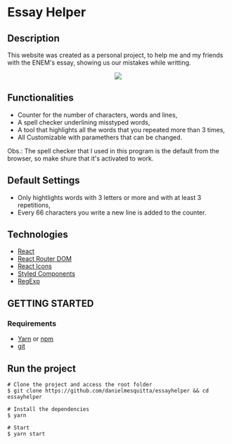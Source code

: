 # Essay Helper

## Description

This website was created as a personal project, to help me and my friends with the ENEM's essay, showing us our mistakes while writting.

<p align="center">
  <img src="presentation.gif"/>
</p>

## Functionalities

- Counter for the number of characters, words and lines,
- A spell checker underlining misstyped words,
- A tool that highlights all the words that you repeated more than 3 times,
- All Customizable with paramethers that can be changed.

Obs.: The spell checker that I used in this program is the default from the browser, so make shure that it's activated to work.

## Default Settings

- Only hightlights words with 3 letters or more and with at least 3 repetitions,
- Every 66 characters you write a new line is added to the counter.

## Technologies

- [React](https://reactjs.org/)
- [React Router DOM](https://github.com/ReactTraining/react-router/tree/master/packages/react-router-dom)
- [React Icons](https://github.com/react-icons/react-icons)
- [Styled Components](https://styled-components.com/)
- [RegExp](https://developer.mozilla.org/en-US/docs/Web/JavaScript/Reference/Global_Objects/RegExp)

## GETTING STARTED

### Requirements

- [Yarn](https://yarnpkg.com/) or [npm](https://www.npmjs.com/)
- [git](https://git-scm.com/)

## Run the project

```shell
# Clone the project and access the root folder
$ git clone https://github.com/danielmesquitta/essayhelper && cd essayhelper

# Install the dependencies
$ yarn

# Start
$ yarn start
```
